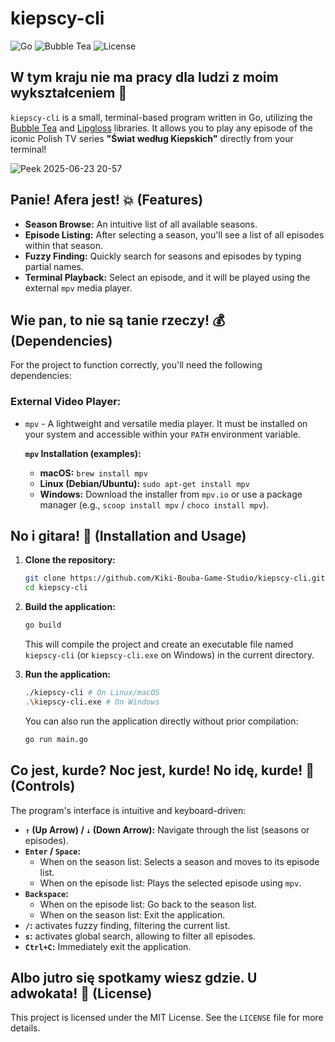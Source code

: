 # kiepscy-cli

![Go](https://img.shields.io/badge/Go-1.22-blue.svg?style=flat-square&logo=go)
![Bubble Tea](https://img.shields.io/badge/Bubble%20Tea-Terminal%20UI-purple.svg?style=flat-square&logo=go)
![License](https://img.shields.io/badge/License-MIT-green.svg?style=flat-square)

## W tym kraju nie ma pracy dla ludzi z moim wykształceniem 🍺

`kiepscy-cli` is a small, terminal-based program written in Go, utilizing the [Bubble Tea](https://github.com/charmbracelet/bubbletea) and [Lipgloss](https://github.com/charmbracelet/lipgloss) libraries. It allows you to play any episode of the iconic Polish TV series **"Świat według Kiepskich"** directly from your terminal!

![Peek 2025-06-23 20-57](https://github.com/user-attachments/assets/aa55ac92-5187-42bf-9495-5c455e4a9425)

## Panie! Afera jest! 💥 (Features)

* **Season Browse:** An intuitive list of all available seasons.
* **Episode Listing:** After selecting a season, you'll see a list of all episodes within that season.
* **Fuzzy Finding:** Quickly search for seasons and episodes by typing partial names.
* **Terminal Playback:** Select an episode, and it will be played using the external `mpv` media player.

## Wie pan, to nie są tanie rzeczy! 💰 (Dependencies)

For the project to function correctly, you'll need the following dependencies:

### External Video Player:

* `mpv` - A lightweight and versatile media player. It must be installed on your system and accessible within your `PATH` environment variable.

    **`mpv` Installation (examples):**
    * **macOS:** `brew install mpv`
    * **Linux (Debian/Ubuntu):** `sudo apt-get install mpv`
    * **Windows:** Download the installer from `mpv.io` or use a package manager (e.g., `scoop install mpv` / `choco install mpv`).

## No i gitara! 🎸 (Installation and Usage)

1.  **Clone the repository:**
    ```bash
    git clone https://github.com/Kiki-Bouba-Game-Studio/kiepscy-cli.git
    cd kiepscy-cli
    ```

2.  **Build the application:**
    ```bash
    go build
    ```
    This will compile the project and create an executable file named `kiepscy-cli` (or `kiepscy-cli.exe` on Windows) in the current directory.

3.  **Run the application:**
    ```bash
    ./kiepscy-cli # On Linux/macOS
    .\kiepscy-cli.exe # On Windows
    ```
    You can also run the application directly without prior compilation:
    ```bash
    go run main.go
    ```

## Co jest, kurde? Noc jest, kurde! No idę, kurde! 🌛 (Controls)

The program's interface is intuitive and keyboard-driven:

* **`↑` (Up Arrow) / `↓` (Down Arrow):** Navigate through the list (seasons or episodes).
* **`Enter` / `Space`:**
    * When on the season list: Selects a season and moves to its episode list.
    * When on the episode list: Plays the selected episode using `mpv`.
* **`Backspace`:**
    * When on the episode list: Go back to the season list.
    * When on the season list: Exit the application.
* **`/`:** activates fuzzy finding, filtering the current list.
* **`s`:** activates global search, allowing to filter all episodes.
* **`Ctrl+C`:** Immediately exit the application.

## Albo jutro się spotkamy wiesz gdzie. U adwokata! 💼 (License)

This project is licensed under the MIT License. See the `LICENSE` file for more details.
